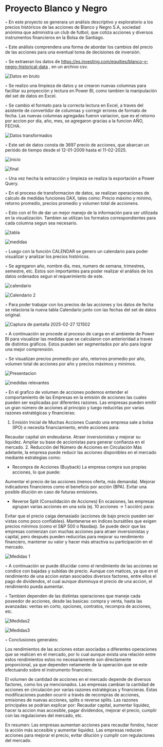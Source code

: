 # Proyecto Blanco y Negro 

◦ En este proyecto se generara un análisis descriptivo y exploratorio a los precios históricos de las acciones de Blanco y Negro S.A, sociedad anónima que 
 administra un club de futbol, que cotiza acciones y diversos instrumentos 
 financieros en la Bolsa de Santiago. 

◦ Este análisis comprendera una forma de abordar los cambios del precio de las acciones para una eventual toma de decisiones de inversión. 

◦ Se extraeran los datos de https://es.investing.com/equities/blanco-y-negro-historical-data , en un archivo csv. 





![Datos en bruto](https://github.com/user-attachments/assets/f13c837c-f3d5-499e-9821-6ba5b5e892af)




◦ Se realizo una limpieza de datos y se crearon nuevas columnas para facilitar su proyección y lectura en Power BI, como tambien la manipulación del set de datos en Excel. 

◦ Se cambio el formato para la correcta lectura en Excel, a traves del asistente de convertidor de columnas y corregir errores de formato de fecha. 
 Las nuevas columnas agregadas fueron variacion, que es el retorno por accion por día, año, mes, se agregaron gracias a la funcion AÑO, FECHA.




![Datos transformados](https://github.com/user-attachments/assets/944b5892-99a3-47c0-8c3a-eec8271f37a7)




◦ Este set de datos consta de 3697 precio de acciones, que abarcan un periódo de tiempo desde el 12-01-2009 hasta el 11-02-2025.






![inicio](https://github.com/user-attachments/assets/f3062f31-ccab-4967-8042-7ab5417fb8ef)





![final](https://github.com/user-attachments/assets/6ca15bf5-61d3-4381-b4c5-0364477f678b)




◦ Una vez hecha la extracción y limpieza se realiza la exportación a Power Query. 

◦ En el proceso de transformacion de datos, se realizan  operaciones de calculo de medidas funciones DAX, tales como: Precio máximo y minimo, retorno promedio, precios promedio y volumen total de accionens. 

◦ Esto con el fin de dar un mejor manejo de la información para ser utilizada en la visualización. Tambien se utilizan los formatos correspondientes para cada columna segun sea necesario.





![tabla](https://github.com/user-attachments/assets/7bde054f-3e6b-4197-b17c-b4e719d951b4)





![medidas](https://github.com/user-attachments/assets/1c388536-26c9-4c22-8201-f1bbb4cf7efe)



◦ Luego con la función CALENDAR se genero un calendario para poder visualizar y analizar los precios históricos. 

◦ Se agregaron año, nombre día, mes, numero de semana, trimestres, semestre, etc. Estos son importantes para poder realizar el análisis de los datos ordenados segun el requerimiento de este.




![calendario](https://github.com/user-attachments/assets/10f718f9-43ee-4aae-bedb-0c9102e44e74)




![Calendario 2](https://github.com/user-attachments/assets/3d61c652-5384-495c-825b-7183ba03701c)



◦ Para poder trabajar con los precios de las acciones y los datos de fecha se relaciona la nueva tabla Calendario junto con las fechas del set de datos original.



![Captura de pantalla 2025-02-27 121502](https://github.com/user-attachments/assets/6143028f-0f41-455c-9fa2-219a9696b4f8)




◦ A continuación se procede al proceso de carga en el ambiente de Power BI para visualizar las medidas que se calcularon con anterioridad a traves de distintos gráficos. Estos pueden ser segmentados por año para lograr una mejor comprensión. 

◦ Se visualizan precios promedio por año, retornos promedio por año, volumen total de acciones por año y precios máximos y minimos.




![Presentacion](https://github.com/user-attachments/assets/9aff1be6-f4ae-4120-9eaf-796fcfce9470)




![medidas relevantes](https://github.com/user-attachments/assets/04dd0159-00af-4298-b040-fc769ae40371)




◦ En el grafico de volumen de acciones podemos entender el comportamiento de las Empresas en la emisión de acciones las cuales pueden ser explicadas por diferentes razones. Las empresas pueden emitir un gran número de acciones al principio y luego reducirlas por varias razones estratégicas y financieras:

1. Emisión Inicial de Muchas Acciones
Cuando una empresa sale a bolsa (IPO) o necesita financiamiento, emite acciones para:

Recaudar capital sin endeudarse.
Atraer inversionistas y mejorar su liquidez.
Ampliar su base de accionistas para generar confianza en el mercado.
2. Reducción del Número de Acciones en Circulación
Más adelante, la empresa puede reducir las acciones disponibles en el mercado mediante estrategias como:

* Recompra de Acciones (Buyback)
La empresa compra sus propias acciones, lo que puede:

Aumentar el precio de las acciones (menos oferta, más demanda).
Mejorar indicadores financieros como el beneficio por acción (BPA).
Evitar una posible dilución en caso de futuras emisiones.

* Reverse Split (Consolidación de Acciones)
En ocasiones, las empresas agrupan varias acciones en una sola (ej. 10 acciones → 1 acción) para:

Evitar que el precio caiga demasiado (acciones de bajo precio pueden ser vistas como poco confiables).
Mantenerse en índices bursátiles que exigen precios mínimos (como el S&P 500 o Nasdaq).
Se puede decir que las empresas comienzan con muchas acciones para atraer inversionistas y capital, pero después pueden reducirlas para mejorar su rendimiento financiero, mantener su valor y hacer más atractiva su participación en el mercado.






![Medidas 1](https://github.com/user-attachments/assets/b2fc082c-142b-45f2-8dc5-4948c7dcaffc)





◦ A continuación se puede dilucidar como el rendimiento de las acciones se condice con bajadas y subidas de precio. Aunque con matices, ya que en el rendimiento de una accion estan asociados diversos factores, entre ellos el pago de dividendos, el cual aunque disminuya el precio de una accion, el rendimiento pueda aumentar. 

◦ Tambien dependen de las distintas operaciones que maneje cada poseedor de acciones, desde las basicas: compra y venta, hasta las avanzadas: ventas en corto, opciones, contratos, recompra de acciones, etc.




![Medidas2](https://github.com/user-attachments/assets/2034016f-b517-4f3a-92d6-c61b5d5f976b)




![Medidas3](https://github.com/user-attachments/assets/ffecbc52-4e56-4ba5-9b9a-f029caec893b)



◦ Conclusiones generales:

Los rendimientos de las acciones estan asociadas a diferentes operaciones que se realicen en el mercado, por lo cual aunque exista una relación entre estos rendimientos estos no necesariamente son directamente proporcional, ya que dependen netamente de la operación que se este efectuando sobre el instrumento financiero.

El volumen de cantidad de acciones en el mercado depende de diversos factores, como los ya mencionados. Las empresas cambian la cantidad de acciones en circulación por varias razones estratégicas y financieras. Estas modificaciones pueden ocurrir a través de recompras de acciones, emisiones de nuevas acciones, splits o reverse splits. Las razones principales se podrian explicar por: Recaudar capital, aumentar liquidez, hacer la accion mas accesible, pagar dividendos, mejorar el precio, cumplir con las regulaciones del mercado, etc.

En resumen:
Las empresas aumentan acciones para recaudar fondos, hacer la acción más accesible y aumentar liquidez.
Las empresas reducen acciones para mejorar el precio, evitar dilución y cumplir con regulaciones del mercado.
























